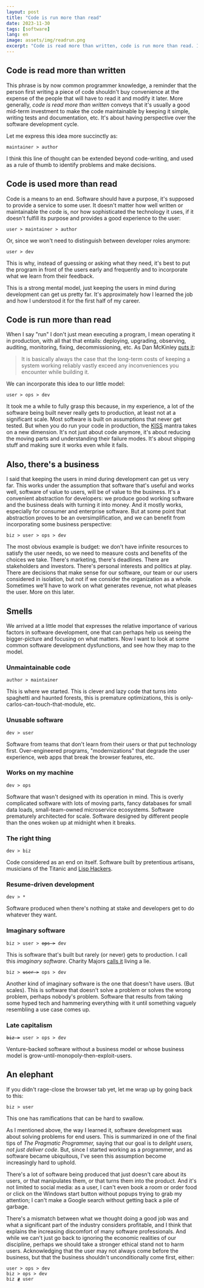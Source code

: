 ```yaml
---
layout: post
title: "Code is run more than read"
date: 2023-11-30
tags: [software]
lang: en
image: assets/img/readrun.png
excerpt: "Code is read more than written, code is run more than read. I think this line of thought can be extended beyond code-writing, and used as a rule of thumb to identify problems and make decisions."
---
```



## Code is read more than written

This phrase is by now common programmer knowledge, a reminder that the person first writing a piece of code shouldn't buy convenience at the expense of the people that will have to read it and modify it later. More generally, *code is read more than written* conveys that it's usually a good mid-term investment to make the code maintainable by keeping it simple, writing tests and documentation, etc. It's about having perspective over the software development cycle.

Let me express this idea more succinctly as:

<div class="org-center">
<p>
<code>maintainer &gt; author</code>
</p>
</div>

I think this line of thought can be extended beyond code-writing, and used as a rule of thumb to identify problems and make decisions.


## Code is used more than read

Code is a means to an end. Software should have a purpose, it's supposed to provide a service to some user. It doesn't matter how well written or maintainable the code is, nor how sophisticated the technology it uses, if it doesn't fulfill its purpose and provides a good experience to the user:

<div class="org-center">
<p>
<code>user &gt; maintainer &gt; author</code>
</p>
</div>

Or, since we won't need to distinguish between developer roles anymore:

<div class="org-center">
<p>
<code>user &gt; dev</code>
</p>
</div>

This is why, instead of guessing or asking what they need, it's best to put the program in front of the users early and frequently and to incorporate what we learn from their feedback.

This is a strong mental model, just keeping the users in mind during development can get us pretty far. It's approximately how I learned the job and how I understood it for the first half of my career.


## Code is run more than read

When I say "run" I don't just mean executing a program, I mean operating it in production, with all that that entails: deploying, upgrading, observing, auditing, monitoring, fixing, decommissioning, etc. As Dan McKinley [puts it](https://mcfunley.com/choose-boring-technology):

> It is basically always the case that the long-term costs of keeping a system working reliably vastly exceed any inconveniences you encounter while building it.

We can incorporate this idea to our little model:

<div class="org-center">
<p>
<code>user &gt; ops &gt; dev</code>
</p>
</div>

It took me a while to fully grasp this because, in my experience, a lot of the software being built never really gets to production, at least not at a significant scale. Most software is built on assumptions that never get tested. But when you do run your code in production, the [KISS](https://en.wikipedia.org/wiki/KISS_principle) mantra takes on a new dimension. It's not just about code anymore, it's about reducing the moving parts and understanding their failure modes. It's about shipping stuff and making sure it works even while it fails.


## Also, there's a business

I said that keeping the users in mind during development can get us very far. This works under the assumption that software that's useful and works well, software of value to users, will be of value to the business. It's a convenient abstraction for developers: we produce good working software and the business deals with turning it into money. And it mostly works, especially for consumer and enterprise software. But at some point that abstraction proves to be an oversimplification, and we can benefit from incorporating some business perspective:

<div class="org-center">
<p>
<code>biz &gt; user &gt; ops &gt; dev</code>
</p>
</div>

The most obvious example is budget: we don't have infinite resources to satisfy the user needs, so we need to measure costs and benefits of the choices we take. There's marketing, there's deadlines. There are stakeholders and investors. There's personal interests and politics at play. There are decisions that make sense for our software, our team or our users considered in isolation, but not if we consider the organization as a whole. Sometimes we'll have to work on what generates revenue, not what pleases the user. More on this later.


## Smells

We arrived at a little model that expresses the relative importance of various factors in software development, one that can perhaps help us seeing the bigger-picture and focusing on what matters. Now I want to look at some common software development dysfunctions, and see how they map to the model.


### Unmaintainable code

<div class="org-center">
<p>
<code>author &gt; maintainer</code>
</p>
</div>

This is where we started. This is clever and lazy code that turns into spaghetti and haunted forests, this is premature optimizations, this is only-carlos-can-touch-that-module, etc.


### Unusable software

<div class="org-center">
<p>
<code>dev &gt; user</code>
</p>
</div>

Software from teams that don't learn from their users or that put technology first. Over-engineered programs, "modernizations" that degrade the user experience, web apps that break the browser features, etc.


### Works on my machine

<div class="org-center">
<p>
<code>dev &gt; ops</code>
</p>
</div>

Software that wasn't designed with its operation in mind. This is overly complicated software with lots of moving parts, fancy databases for small data loads, small-team-owned microservice ecosystems. Software prematurely architected for scale. Software designed by different people than the ones woken up at midnight when it breaks.


### The right thing

<div class="org-center">
<p>
<code>dev &gt; biz</code>
</p>
</div>

Code considered as an end on itself. Software built by pretentious artisans, musicians of the Titanic and [Lisp Hackers](https://www.dreamsongs.com/RiseOfWorseIsBetter.html).


### Resume-driven development

<div class="org-center">
<p>
<code>dev &gt; *</code>
</p>
</div>

Software produced when there's nothing at stake and developers get to do whatever they want.


### Imaginary software

<div class="org-center"><code>biz > user > <del>ops ></del> dev</code></div>

This is software that's built but rarely (or never) gets to production. I call this *imaginary software*. Charity Majors [calls it](https://twitter.com/mipsytipsy/status/1308641574448803840?lang=es) living a lie.

<div class="org-center"><code>biz > <del>user ></del> ops > dev</code></div>

Another kind of imaginary software is the one that doesn't have users. (But scales). This is software that doesn't solve a problem or solves the wrong problem, perhaps nobody's problem. Software that results from taking some hyped tech and hammering everything with it until something vaguely resembling a use case comes up.


### Late capitalism

<div class="org-center"><code><del>biz ></del> user > ops > dev</code></div>

Venture-backed software without a business model or whose business model is grow-until-monopoly-then-exploit-users.


## An elephant

If you didn't rage-close the browser tab yet, let me wrap up by going back to this:

<div class="org-center">
<p>
<code>biz &gt; user</code>
</p>
</div>

This one has ramifications that can be hard to swallow.

As I mentioned above, the way I learned it, software development was about solving problems for end users. This is summarized in one of the final tips of *The Pragmatic Programmer,* saying that our goal is to *delight users, not just deliver code*. But, since I started working as a programmer, and as software became ubiquitous, I've seen this assumption become increasingly hard to uphold.

There's a lot of software being produced that just doesn't care about its users, or that manipulates them, or that turns them into the product. And it's not limited to social media: as a user, I can't even book a room or order food or click on the Windows start button without popups trying to grab my attention; I can't make a Google search without getting back a pile of garbage.

There's a mismatch between what we thought doing a good job was and what a significant part of the industry considers profitable, and I think that explains the increasing discomfort of many software professionals. And while we can't just go back to ignoring the economic realities of our discipline, perhaps we should take a stronger ethical stand not to harm users. Acknowledging that the user may not always come before the business, but that the business shouldn't unconditionally come first, either:

<div class="org-center">
<p>
<code>user &gt; ops &gt; dev</code><br />
<code>biz &gt; ops &gt; dev</code><br />
<code>biz ≹ user</code>
</p>
</div>